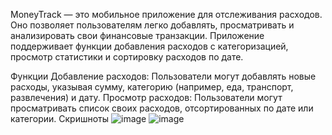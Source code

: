 MoneyTrack — это мобильное приложение для отслеживания расходов. Оно позволяет пользователям легко добавлять, просматривать и анализировать свои финансовые транзакции. 
Приложение поддерживает функции добавления расходов с категоризацией, просмотр статистики и сортировку расходов по дате.

Функции
Добавление расходов: Пользователи могут добавлять новые расходы, указывая сумму, категорию (например, еда, транспорт, развлечения) и дату.
Просмотр расходов: Пользователи могут просматривать список своих расходов, отсортированных по дате или категории.
Скришноты
![image](https://github.com/user-attachments/assets/dc4b6251-54ea-4dc6-90c6-02133d1f509b)
![image](https://github.com/user-attachments/assets/8cf0f653-5dd9-46fe-b4a7-ec3869d33cdd)


